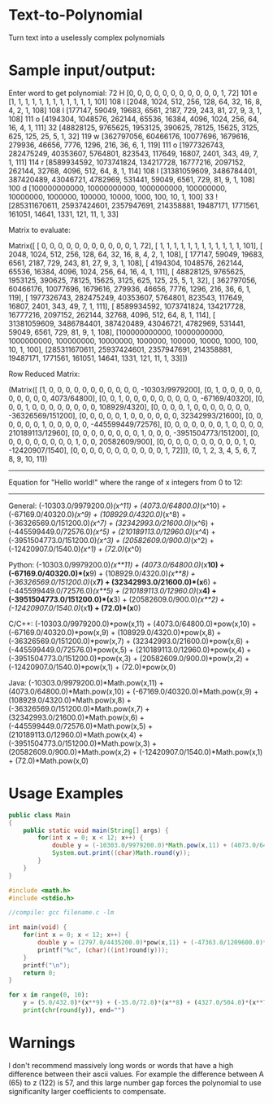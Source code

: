 # Text-to-Polynomial
Turn text into a uselessly complex polynomials

# Sample input/output:

Enter word to get polynomial: 
72 H [0, 0, 0, 0, 0, 0, 0, 0, 0, 0, 0, 1, 72]
101 e [1, 1, 1, 1, 1, 1, 1, 1, 1, 1, 1, 1, 101]
108 l [2048, 1024, 512, 256, 128, 64, 32, 16, 8, 4, 2, 1, 108]
108 l [177147, 59049, 19683, 6561, 2187, 729, 243, 81, 27, 9, 3, 1, 108]
111 o [4194304, 1048576, 262144, 65536, 16384, 4096, 1024, 256, 64, 16, 4, 1, 111]
32   [48828125, 9765625, 1953125, 390625, 78125, 15625, 3125, 625, 125, 25, 5, 1, 32]
119 w [362797056, 60466176, 10077696, 1679616, 279936, 46656, 7776, 1296, 216, 36, 6, 1, 119]
111 o [1977326743, 282475249, 40353607, 5764801, 823543, 117649, 16807, 2401, 343, 49, 7, 1, 111]
114 r [8589934592, 1073741824, 134217728, 16777216, 2097152, 262144, 32768, 4096, 512, 64, 8, 1, 114]
108 l [31381059609, 3486784401, 387420489, 43046721, 4782969, 531441, 59049, 6561, 729, 81, 9, 1, 108]
100 d [100000000000, 10000000000, 1000000000, 100000000, 10000000, 1000000, 100000, 10000, 1000, 100, 10, 1, 100]
33 ! [285311670611, 25937424601, 2357947691, 214358881, 19487171, 1771561, 161051, 14641, 1331, 121, 11, 1, 33]

Matrix to evaluate: 

Matrix([
[           0,           0,          0,         0,        0,       0,      0,     0,    0,   0,  0, 1,  72],
[           1,           1,          1,         1,        1,       1,      1,     1,    1,   1,  1, 1, 101],
[        2048,        1024,        512,       256,      128,      64,     32,    16,    8,   4,  2, 1, 108],
[      177147,       59049,      19683,      6561,     2187,     729,    243,    81,   27,   9,  3, 1, 108],
[     4194304,     1048576,     262144,     65536,    16384,    4096,   1024,   256,   64,  16,  4, 1, 111],
[    48828125,     9765625,    1953125,    390625,    78125,   15625,   3125,   625,  125,  25,  5, 1,  32],
[   362797056,    60466176,   10077696,   1679616,   279936,   46656,   7776,  1296,  216,  36,  6, 1, 119],
[  1977326743,   282475249,   40353607,   5764801,   823543,  117649,  16807,  2401,  343,  49,  7, 1, 111],
[  8589934592,  1073741824,  134217728,  16777216,  2097152,  262144,  32768,  4096,  512,  64,  8, 1, 114],
[ 31381059609,  3486784401,  387420489,  43046721,  4782969,  531441,  59049,  6561,  729,  81,  9, 1, 108],
[100000000000, 10000000000, 1000000000, 100000000, 10000000, 1000000, 100000, 10000, 1000, 100, 10, 1, 100],
[285311670611, 25937424601, 2357947691, 214358881, 19487171, 1771561, 161051, 14641, 1331, 121, 11, 1,  33]])

Row Reduced Matrix: 

(Matrix([
[1, 0, 0, 0, 0, 0, 0, 0, 0, 0, 0, 0,     -10303/9979200],
[0, 1, 0, 0, 0, 0, 0, 0, 0, 0, 0, 0,         4073/64800],
[0, 0, 1, 0, 0, 0, 0, 0, 0, 0, 0, 0,       -67169/40320],
[0, 0, 0, 1, 0, 0, 0, 0, 0, 0, 0, 0,        108929/4320],
[0, 0, 0, 0, 1, 0, 0, 0, 0, 0, 0, 0,   -36326569/151200],
[0, 0, 0, 0, 0, 1, 0, 0, 0, 0, 0, 0,     32342993/21600],
[0, 0, 0, 0, 0, 0, 1, 0, 0, 0, 0, 0,   -445599449/72576],
[0, 0, 0, 0, 0, 0, 0, 1, 0, 0, 0, 0,    210189113/12960],
[0, 0, 0, 0, 0, 0, 0, 0, 1, 0, 0, 0, -3951504773/151200],
[0, 0, 0, 0, 0, 0, 0, 0, 0, 1, 0, 0,       20582609/900],
[0, 0, 0, 0, 0, 0, 0, 0, 0, 0, 1, 0,     -12420907/1540],
[0, 0, 0, 0, 0, 0, 0, 0, 0, 0, 0, 1,                 72]]),
 (0, 1, 2, 3, 4, 5, 6, 7, 8, 9, 10, 11))

----------------------------------------------------------------

Equation for "Hello world!" where the range of x integers from 0 to 12: 

----------------------------------------------------------------

General: (-10303.0/9979200.0)*(x^11) + (4073.0/64800.0)*(x^10) + (-67169.0/40320.0)*(x^9) + (108929.0/4320.0)*(x^8) + (-36326569.0/151200.0)*(x^7) + (32342993.0/21600.0)*(x^6) + (-445599449.0/72576.0)*(x^5) + (210189113.0/12960.0)*(x^4) + (-3951504773.0/151200.0)*(x^3) + (20582609.0/900.0)*(x^2) + (-12420907.0/1540.0)*(x^1) + (72.0)*(x^0)

Python: (-10303.0/9979200.0)*(x**11) + (4073.0/64800.0)*(x**10) + (-67169.0/40320.0)*(x**9) + (108929.0/4320.0)*(x**8) + (-36326569.0/151200.0)*(x**7) + (32342993.0/21600.0)*(x**6) + (-445599449.0/72576.0)*(x**5) + (210189113.0/12960.0)*(x**4) + (-3951504773.0/151200.0)*(x**3) + (20582609.0/900.0)*(x**2) + (-12420907.0/1540.0)*(x**1) + (72.0)*(x**0)

C/C++: (-10303.0/9979200.0)*pow(x,11) + (4073.0/64800.0)*pow(x,10) + (-67169.0/40320.0)*pow(x,9) + (108929.0/4320.0)*pow(x,8) + (-36326569.0/151200.0)*pow(x,7) + (32342993.0/21600.0)*pow(x,6) + (-445599449.0/72576.0)*pow(x,5) + (210189113.0/12960.0)*pow(x,4) + (-3951504773.0/151200.0)*pow(x,3) + (20582609.0/900.0)*pow(x,2) + (-12420907.0/1540.0)*pow(x,1) + (72.0)*pow(x,0)

Java: (-10303.0/9979200.0)*Math.pow(x,11) + (4073.0/64800.0)*Math.pow(x,10) + (-67169.0/40320.0)*Math.pow(x,9) + (108929.0/4320.0)*Math.pow(x,8) + (-36326569.0/151200.0)*Math.pow(x,7) + (32342993.0/21600.0)*Math.pow(x,6) + (-445599449.0/72576.0)*Math.pow(x,5) + (210189113.0/12960.0)*Math.pow(x,4) + (-3951504773.0/151200.0)*Math.pow(x,3) + (20582609.0/900.0)*Math.pow(x,2) + (-12420907.0/1540.0)*Math.pow(x,1) + (72.0)*Math.pow(x,0)


# Usage Examples

```java
public class Main
{
	public static void main(String[] args) {
		for(int x = 0; x < 12; x++) {
		    double y = (-10303.0/9979200.0)*Math.pow(x,11) + (4073.0/64800.0)*Math.pow(x,10) + (-67169.0/40320.0)*Math.pow(x,9) + (108929.0/4320.0)*Math.pow(x,8) + (-36326569.0/151200.0)*Math.pow(x,7) + (32342993.0/21600.0)*Math.pow(x,6) + (-445599449.0/72576.0)*Math.pow(x,5) + (210189113.0/12960.0)*Math.pow(x,4) + (-3951504773.0/151200.0)*Math.pow(x,3) + (20582609.0/900.0)*Math.pow(x,2) + (-12420907.0/1540.0)*Math.pow(x,1) + (72.0)*Math.pow(x,0);
		    System.out.print((char)Math.round(y));
		}
	}
}
```


```c
#include <math.h>
#include <stdio.h>

//compile: gcc filename.c -lm

int main(void) {
    for(int x = 0; x < 12; x++) {
        double y = (2797.0/4435200.0)*pow(x,11) + (-47363.0/1209600.0)*pow(x,10) + (64151.0/60480.0)*pow(x,9) + (-110503.0/6720.0)*pow(x,8) + (21608857.0/134400.0)*pow(x,7) + (-59305699.0/57600.0)*pow(x,6) + (19438833.0/4480.0)*pow(x,5) + (-1422539281.0/120960.0)*pow(x,4) + (1463177441.0/75600.0)*pow(x,3) + (-96017563.0/5600.0)*pow(x,2) + (55961453.0/9240.0)*pow(x,1) + (73.0)*pow(x,0);
        printf("%c", (char)((int)round(y)));
    }
    printf("\n");
    return 0;
}
```


```python
for x in range(0, 10):
    y = (5.0/432.0)*(x**9) + (-35.0/72.0)*(x**8) + (4327.0/504.0)*(x**7) + (-59539.0/720.0)*(x**6) + (2825.0/6.0)*(x**5) + (-231053.0/144.0)*(x**4) + (1362877.0/432.0)*(x**3) + (-1164523.0/360.0)*(x**2) + (55745.0/42.0)*(x**1) + (72.0)*(x**0)
    print(chr(round(y)), end="")

```


# Warnings

I don't recommend massively long words or words that have a high difference between their ascii values.
For example the difference between A (65) to z (122) is 57, and this large number gap forces the polynomial to use significanlty larger coefficients to compensate.
